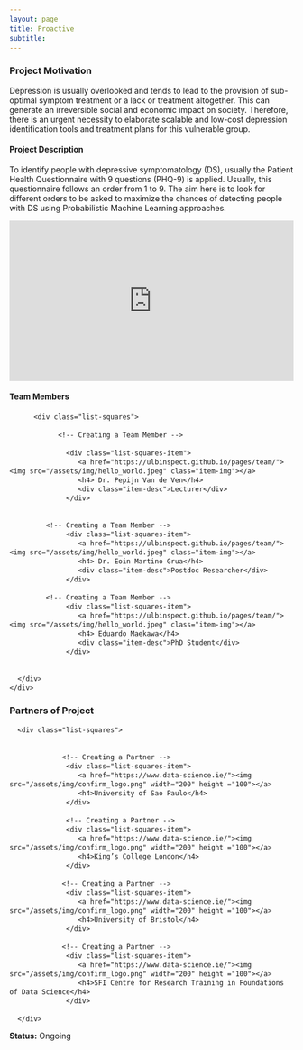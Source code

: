 ```yaml
---
layout: page
title: Proactive
subtitle: 
---
```


### Project Motivation
Depression is usually overlooked and tends to lead to the provision of sub-optimal symptom treatment or a lack or treatment altogether. This can generate an irreversible social and economic impact on society.  Therefore, there is an urgent necessity to elaborate scalable and low-cost depression identification tools and treatment plans for this vulnerable group. 

#### Project Description
To identify people with depressive symptomatology (DS), usually the Patient Health Questionnaire with 9 questions (PHQ-9) is applied. Usually, this questionnaire follows an order from 1 to 9. The aim here is to look for different orders to be asked to maximize the chances of detecting people with DS using Probabilistic Machine Learning approaches. 


<div style="padding:56.25% 0 0 0;position:relative;"><iframe src="https://player.vimeo.com/video/724386759?h=c7ae23c922" style="position:absolute;top:0;left:0;width:100%;height:100%;" frameborder="0" allow="autoplay; fullscreen; picture-in-picture" allowfullscreen></iframe></div><script src="https://player.vimeo.com/api/player.js"></script>


#### Team Members 


<div class="container-fluid">
   
   <div class="row">
                 
          <div class="list-squares">
      
                <!-- Creating a Team Member -->
  
                  <div class="list-squares-item">
                     <a href="https://ulbinspect.github.io/pages/team/"><img src="/assets/img/hello_world.jpeg" class="item-img"></a>
                     <h4> Dr. Pepijn Van de Ven</h4>
                     <div class="item-desc">Lecturer</div>
                  </div>
             
                    
             <!-- Creating a Team Member -->
                  <div class="list-squares-item">
                     <a href="https://ulbinspect.github.io/pages/team/"><img src="/assets/img/hello_world.jpeg" class="item-img"></a>
                     <h4> Dr. Eoin Martino Grua</h4>
                     <div class="item-desc">Postdoc Researcher</div>
                  </div> 
 
             <!-- Creating a Team Member -->
                  <div class="list-squares-item">
                     <a href="https://ulbinspect.github.io/pages/team/"><img src="/assets/img/hello_world.jpeg" class="item-img"></a>
                     <h4> Eduardo Maekawa</h4>
                     <div class="item-desc">PhD Student</div>
                  </div> 
      
 
      </div>
    </div>
</div>


### Partners of Project


<div class="container-fluid">
   
   <div class="row">
      
      <div class="list-squares">
                 
   
                 <!-- Creating a Partner -->
                  <div class="list-squares-item">
                     <a href="https://www.data-science.ie/"><img src="/assets/img/confirm_logo.png" width="200" height ="100"></a>
                     <h4>University of Sao Paulo</h4>
                  </div>
                  
                  <!-- Creating a Partner -->
                  <div class="list-squares-item">
                     <a href="https://www.data-science.ie/"><img src="/assets/img/confirm_logo.png" width="200" height ="100"></a>
                     <h4>King’s College London</h4>
                  </div>                 
                                
                 <!-- Creating a Partner -->
                  <div class="list-squares-item">
                     <a href="https://www.data-science.ie/"><img src="/assets/img/confirm_logo.png" width="200" height ="100"></a>
                     <h4>University of Bristol</h4>
                  </div>
                  
                 <!-- Creating a Partner -->
                  <div class="list-squares-item">
                     <a href="https://www.data-science.ie/"><img src="/assets/img/confirm_logo.png" width="200" height ="100"></a>
                     <h4>SFI Centre for Research Training in Foundations of Data Science</h4>
                  </div>                  
                  
      </div>
  </div>
</div>


**Status:** Ongoing
